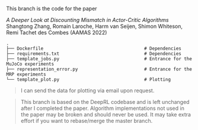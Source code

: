 This branch is the code for the paper

*A Deeper Look at Discounting Mismatch in Actor-Critic Algorithms* \
Shangtong Zhang, Romain Laroche, Harm van Seijen, Shimon Whiteson, Remi Tachet des Combes (AAMAS 2022)

    .
    ├── Dockerfile                                      # Dependencies
    ├── requirements.txt                                # Dependencies
    ├── template_jobs.py                                # Entrance for the MuJoCo experiments
    ├── representation_error.py                         # Entrance for the MRP experiments
    └── template_plot.py                                # Plotting

> I can send the data for plotting via email upon request.

> This branch is based on the DeepRL codebase and is left unchanged after I completed the paper. Algorithm implementations not used in the paper may be broken and should never be used. It may take extra effort if you want to rebase/merge the master branch.